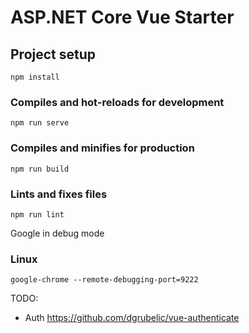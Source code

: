 # ASP.NET Core Vue Starter

## Project setup
```
npm install
```

### Compiles and hot-reloads for development
```
npm run serve
```

### Compiles and minifies for production
```
npm run build
```

### Lints and fixes files
```
npm run lint
```

Google in debug mode
### Linux
```
google-chrome --remote-debugging-port=9222
```


TODO:
- Auth https://github.com/dgrubelic/vue-authenticate

